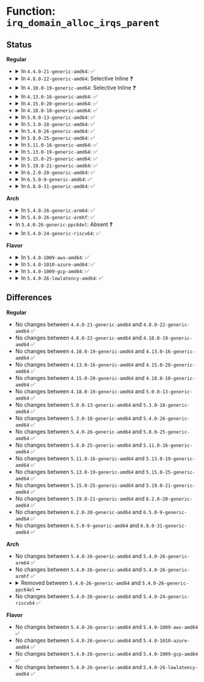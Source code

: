 # Function: <code>irq_domain_alloc_irqs_parent</code>

## Status
<b>Regular</b>
<ul>
<li>
<details>
<summary>In <code>4.4.0-21-generic-amd64</code>: ✅</summary>

```c
int irq_domain_alloc_irqs_parent(struct irq_domain * domain, unsigned int irq_base, unsigned int nr_irqs, void * arg)
```

```json
{
  "name": "irq_domain_alloc_irqs_parent",
  "collision_type": "Unique Global",
  "inline_type": "No",
  "funcs": [
    {
      "addr": 18446744071579768816,
      "name": "irq_domain_alloc_irqs_parent",
      "external": true,
      "loc": "kernel/irq/irqdomain.c:1258",
      "file": "kernel/irq/irqdomain.c",
      "inline": "seen, unknown",
      "caller_inline": [],
      "caller_func": [
        "arch/x86/kernel/apic/io_apic.c:mp_irqdomain_alloc",
        "arch/x86/kernel/apic/htirq.c:htirq_domain_alloc",
        "kernel/irq/msi.c:msi_domain_alloc",
        "drivers/iommu/amd_iommu.c:irq_remapping_alloc",
        "drivers/iommu/intel_irq_remapping.c:intel_irq_remapping_alloc"
      ]
    }
  ],
  "symbols": [
    {
      "addr": 18446744071579768816,
      "name": "irq_domain_alloc_irqs_parent",
      "section": ".text",
      "bind": "STB_GLOBAL",
      "size": 40
    }
  ]
}
```
</details>
</li>
<li>
<details>
<summary>In <code>4.8.0-22-generic-amd64</code>: Selective Inline ❓</summary>

```c
int irq_domain_alloc_irqs_parent(struct irq_domain * domain, unsigned int irq_base, unsigned int nr_irqs, void * arg)
```

```json
{
  "name": "irq_domain_alloc_irqs_parent",
  "collision_type": "Unique Global",
  "inline_type": "Selective",
  "funcs": [
    {
      "addr": 18446744071579790016,
      "name": "irq_domain_alloc_irqs_parent",
      "external": true,
      "loc": "kernel/irq/irqdomain.c:1314",
      "file": "kernel/irq/irqdomain.c",
      "inline": "not declared, inlined",
      "caller_inline": [],
      "caller_func": [
        "arch/x86/kernel/apic/io_apic.c:mp_irqdomain_alloc",
        "arch/x86/kernel/apic/htirq.c:htirq_domain_alloc",
        "kernel/irq/msi.c:msi_domain_alloc",
        "drivers/iommu/amd_iommu.c:irq_remapping_alloc",
        "drivers/iommu/intel_irq_remapping.c:intel_irq_remapping_alloc"
      ]
    }
  ],
  "symbols": [
    {
      "addr": 18446744071579790016,
      "name": "irq_domain_alloc_irqs_parent",
      "section": ".text",
      "bind": "STB_GLOBAL",
      "size": 40
    }
  ]
}
```
</details>
</li>
<li>
<details>
<summary>In <code>4.10.0-19-generic-amd64</code>: Selective Inline ❓</summary>

```c
int irq_domain_alloc_irqs_parent(struct irq_domain * domain, unsigned int irq_base, unsigned int nr_irqs, void * arg)
```

```json
{
  "name": "irq_domain_alloc_irqs_parent",
  "collision_type": "Unique Global",
  "inline_type": "Selective",
  "funcs": [
    {
      "addr": 18446744071579817136,
      "name": "irq_domain_alloc_irqs_parent",
      "external": true,
      "loc": "kernel/irq/irqdomain.c:1340",
      "file": "kernel/irq/irqdomain.c",
      "inline": "not declared, inlined",
      "caller_inline": [],
      "caller_func": [
        "arch/x86/kernel/apic/io_apic.c:mp_irqdomain_alloc",
        "arch/x86/kernel/apic/htirq.c:htirq_domain_alloc",
        "kernel/irq/msi.c:msi_domain_alloc",
        "drivers/iommu/amd_iommu.c:irq_remapping_alloc",
        "drivers/iommu/intel_irq_remapping.c:intel_irq_remapping_alloc"
      ]
    }
  ],
  "symbols": [
    {
      "addr": 18446744071579817136,
      "name": "irq_domain_alloc_irqs_parent",
      "section": ".text",
      "bind": "STB_GLOBAL",
      "size": 40
    }
  ]
}
```
</details>
</li>
<li>
<details>
<summary>In <code>4.13.0-16-generic-amd64</code>: ✅</summary>

```c
int irq_domain_alloc_irqs_parent(struct irq_domain * domain, unsigned int irq_base, unsigned int nr_irqs, void * arg)
```

```json
{
  "name": "irq_domain_alloc_irqs_parent",
  "collision_type": "Unique Global",
  "inline_type": "No",
  "funcs": [
    {
      "addr": 18446744071579810848,
      "name": "irq_domain_alloc_irqs_parent",
      "external": true,
      "loc": "kernel/irq/irqdomain.c:1484",
      "file": "kernel/irq/irqdomain.c",
      "inline": "seen, unknown",
      "caller_inline": [],
      "caller_func": [
        "arch/x86/kernel/apic/io_apic.c:mp_irqdomain_alloc",
        "arch/x86/kernel/apic/htirq.c:htirq_domain_alloc",
        "kernel/irq/msi.c:msi_domain_alloc",
        "drivers/iommu/amd_iommu.c:irq_remapping_alloc",
        "drivers/iommu/intel_irq_remapping.c:intel_irq_remapping_alloc"
      ]
    }
  ],
  "symbols": [
    {
      "addr": 18446744071579810848,
      "name": "irq_domain_alloc_irqs_parent",
      "section": ".text",
      "bind": "STB_GLOBAL",
      "size": 33
    }
  ]
}
```
</details>
</li>
<li>
<details>
<summary>In <code>4.15.0-20-generic-amd64</code>: ✅</summary>

```c
int irq_domain_alloc_irqs_parent(struct irq_domain * domain, unsigned int irq_base, unsigned int nr_irqs, void * arg)
```

```json
{
  "name": "irq_domain_alloc_irqs_parent",
  "collision_type": "Unique Global",
  "inline_type": "No",
  "funcs": [
    {
      "addr": 18446744071579845008,
      "name": "irq_domain_alloc_irqs_parent",
      "external": true,
      "loc": "kernel/irq/irqdomain.c:1654",
      "file": "kernel/irq/irqdomain.c",
      "inline": "seen, unknown",
      "caller_inline": [],
      "caller_func": [
        "arch/x86/kernel/apic/io_apic.c:mp_irqdomain_alloc",
        "kernel/irq/msi.c:msi_domain_alloc",
        "drivers/iommu/amd_iommu.c:irq_remapping_alloc",
        "drivers/iommu/intel_irq_remapping.c:intel_irq_remapping_alloc"
      ]
    }
  ],
  "symbols": [
    {
      "addr": 18446744071579845008,
      "name": "irq_domain_alloc_irqs_parent",
      "section": ".text",
      "bind": "STB_GLOBAL",
      "size": 39
    }
  ]
}
```
</details>
</li>
<li>
<details>
<summary>In <code>4.18.0-10-generic-amd64</code>: ✅</summary>

```c
int irq_domain_alloc_irqs_parent(struct irq_domain * domain, unsigned int irq_base, unsigned int nr_irqs, void * arg)
```

```json
{
  "name": "irq_domain_alloc_irqs_parent",
  "collision_type": "Unique Global",
  "inline_type": "No",
  "funcs": [
    {
      "addr": 18446744071579878928,
      "name": "irq_domain_alloc_irqs_parent",
      "external": true,
      "loc": "kernel/irq/irqdomain.c:1538",
      "file": "kernel/irq/irqdomain.c",
      "inline": "seen, unknown",
      "caller_inline": [],
      "caller_func": [
        "arch/x86/kernel/apic/io_apic.c:mp_irqdomain_alloc",
        "kernel/irq/msi.c:msi_domain_alloc",
        "drivers/iommu/amd_iommu.c:irq_remapping_alloc",
        "drivers/iommu/intel_irq_remapping.c:intel_irq_remapping_alloc"
      ]
    }
  ],
  "symbols": [
    {
      "addr": 18446744071579878928,
      "name": "irq_domain_alloc_irqs_parent",
      "section": ".text",
      "bind": "STB_GLOBAL",
      "size": 39
    }
  ]
}
```
</details>
</li>
<li>
<details>
<summary>In <code>5.0.0-13-generic-amd64</code>: ✅</summary>

```c
int irq_domain_alloc_irqs_parent(struct irq_domain * domain, unsigned int irq_base, unsigned int nr_irqs, void * arg)
```

```json
{
  "name": "irq_domain_alloc_irqs_parent",
  "collision_type": "Unique Global",
  "inline_type": "No",
  "funcs": [
    {
      "addr": 18446744071579925984,
      "name": "irq_domain_alloc_irqs_parent",
      "external": true,
      "loc": "kernel/irq/irqdomain.c:1538",
      "file": "kernel/irq/irqdomain.c",
      "inline": "seen, unknown",
      "caller_inline": [],
      "caller_func": [
        "arch/x86/kernel/apic/io_apic.c:mp_irqdomain_alloc",
        "kernel/irq/msi.c:msi_domain_alloc",
        "drivers/iommu/amd_iommu.c:irq_remapping_alloc",
        "drivers/iommu/intel_irq_remapping.c:intel_irq_remapping_alloc"
      ]
    }
  ],
  "symbols": [
    {
      "addr": 18446744071579925984,
      "name": "irq_domain_alloc_irqs_parent",
      "section": ".text",
      "bind": "STB_GLOBAL",
      "size": 39
    }
  ]
}
```
</details>
</li>
<li>
<details>
<summary>In <code>5.3.0-18-generic-amd64</code>: ✅</summary>

```c
int irq_domain_alloc_irqs_parent(struct irq_domain * domain, unsigned int irq_base, unsigned int nr_irqs, void * arg)
```

```json
{
  "name": "irq_domain_alloc_irqs_parent",
  "collision_type": "Unique Global",
  "inline_type": "No",
  "funcs": [
    {
      "addr": 18446744071579964176,
      "name": "irq_domain_alloc_irqs_parent",
      "external": true,
      "loc": "kernel/irq/irqdomain.c:1575",
      "file": "kernel/irq/irqdomain.c",
      "inline": "seen, unknown",
      "caller_inline": [],
      "caller_func": [
        "arch/x86/kernel/apic/io_apic.c:mp_irqdomain_alloc",
        "kernel/irq/msi.c:msi_domain_alloc",
        "drivers/iommu/amd_iommu.c:irq_remapping_alloc",
        "drivers/iommu/intel_irq_remapping.c:intel_irq_remapping_alloc"
      ]
    }
  ],
  "symbols": [
    {
      "addr": 18446744071579964176,
      "name": "irq_domain_alloc_irqs_parent",
      "section": ".text",
      "bind": "STB_GLOBAL",
      "size": 39
    }
  ]
}
```
</details>
</li>
<li>
<details>
<summary>In <code>5.4.0-26-generic-amd64</code>: ✅</summary>

```c
int irq_domain_alloc_irqs_parent(struct irq_domain * domain, unsigned int irq_base, unsigned int nr_irqs, void * arg)
```

```json
{
  "name": "irq_domain_alloc_irqs_parent",
  "collision_type": "Unique Global",
  "inline_type": "No",
  "funcs": [
    {
      "addr": 18446744071580013936,
      "name": "irq_domain_alloc_irqs_parent",
      "external": true,
      "loc": "kernel/irq/irqdomain.c:1578",
      "file": "kernel/irq/irqdomain.c",
      "inline": "seen, unknown",
      "caller_inline": [],
      "caller_func": [
        "arch/x86/kernel/apic/io_apic.c:mp_irqdomain_alloc",
        "arch/x86/platform/uv/uv_irq.c:uv_domain_alloc",
        "kernel/irq/msi.c:msi_domain_alloc",
        "drivers/gpio/gpiolib.c:gpiochip_hierarchy_irq_domain_alloc",
        "drivers/iommu/amd_iommu.c:irq_remapping_alloc",
        "drivers/iommu/intel_irq_remapping.c:intel_irq_remapping_alloc"
      ]
    }
  ],
  "symbols": [
    {
      "addr": 18446744071580013936,
      "name": "irq_domain_alloc_irqs_parent",
      "section": ".text",
      "bind": "STB_GLOBAL",
      "size": 39
    }
  ]
}
```
</details>
</li>
<li>
<details>
<summary>In <code>5.8.0-25-generic-amd64</code>: ✅</summary>

```c
int irq_domain_alloc_irqs_parent(struct irq_domain * domain, unsigned int irq_base, unsigned int nr_irqs, void * arg)
```

```json
{
  "name": "irq_domain_alloc_irqs_parent",
  "collision_type": "Unique Global",
  "inline_type": "No",
  "funcs": [
    {
      "addr": 18446744071580068992,
      "name": "irq_domain_alloc_irqs_parent",
      "external": true,
      "loc": "kernel/irq/irqdomain.c:1580",
      "file": "kernel/irq/irqdomain.c",
      "inline": "seen, unknown",
      "caller_inline": [],
      "caller_func": [
        "arch/x86/kernel/apic/io_apic.c:mp_irqdomain_alloc",
        "arch/x86/platform/uv/uv_irq.c:uv_domain_alloc",
        "kernel/irq/msi.c:msi_domain_alloc",
        "drivers/gpio/gpiolib.c:gpiochip_hierarchy_irq_domain_alloc",
        "drivers/iommu/amd/iommu.c:irq_remapping_alloc",
        "drivers/iommu/intel/irq_remapping.c:intel_irq_remapping_alloc"
      ]
    }
  ],
  "symbols": [
    {
      "addr": 18446744071580068992,
      "name": "irq_domain_alloc_irqs_parent",
      "section": ".text",
      "bind": "STB_GLOBAL",
      "size": 82
    }
  ]
}
```
</details>
</li>
<li>
<details>
<summary>In <code>5.11.0-16-generic-amd64</code>: ✅</summary>

```c
int irq_domain_alloc_irqs_parent(struct irq_domain * domain, unsigned int irq_base, unsigned int nr_irqs, void * arg)
```

```json
{
  "name": "irq_domain_alloc_irqs_parent",
  "collision_type": "Unique Global",
  "inline_type": "No",
  "funcs": [
    {
      "addr": 18446744071580050544,
      "name": "irq_domain_alloc_irqs_parent",
      "external": true,
      "loc": "kernel/irq/irqdomain.c:1702",
      "file": "kernel/irq/irqdomain.c",
      "inline": "seen, unknown",
      "caller_inline": [],
      "caller_func": [
        "arch/x86/kernel/apic/io_apic.c:mp_irqdomain_alloc",
        "arch/x86/platform/uv/uv_irq.c:uv_domain_alloc",
        "kernel/irq/msi.c:msi_domain_alloc",
        "drivers/gpio/gpiolib.c:gpiochip_hierarchy_irq_domain_alloc",
        "drivers/iommu/amd/iommu.c:irq_remapping_alloc",
        "drivers/iommu/amd/init.c:intcapxt_irqdomain_alloc",
        "drivers/iommu/intel/irq_remapping.c:intel_irq_remapping_alloc"
      ]
    }
  ],
  "symbols": [
    {
      "addr": 18446744071580050544,
      "name": "irq_domain_alloc_irqs_parent",
      "section": ".text",
      "bind": "STB_GLOBAL",
      "size": 82
    }
  ]
}
```
</details>
</li>
<li>
<details>
<summary>In <code>5.13.0-19-generic-amd64</code>: ✅</summary>

```c
int irq_domain_alloc_irqs_parent(struct irq_domain * domain, unsigned int irq_base, unsigned int nr_irqs, void * arg)
```

```json
{
  "name": "irq_domain_alloc_irqs_parent",
  "collision_type": "Unique Global",
  "inline_type": "No",
  "funcs": [
    {
      "addr": 18446744071580050576,
      "name": "irq_domain_alloc_irqs_parent",
      "external": true,
      "loc": "kernel/irq/irqdomain.c:1667",
      "file": "kernel/irq/irqdomain.c",
      "inline": "seen, unknown",
      "caller_inline": [],
      "caller_func": [
        "arch/x86/kernel/apic/io_apic.c:mp_irqdomain_alloc",
        "arch/x86/platform/uv/uv_irq.c:uv_domain_alloc",
        "kernel/irq/msi.c:msi_domain_alloc",
        "drivers/gpio/gpiolib.c:gpiochip_hierarchy_irq_domain_alloc",
        "drivers/iommu/amd/iommu.c:irq_remapping_alloc",
        "drivers/iommu/amd/init.c:intcapxt_irqdomain_alloc",
        "drivers/iommu/intel/irq_remapping.c:intel_irq_remapping_alloc"
      ]
    }
  ],
  "symbols": [
    {
      "addr": 18446744071580050576,
      "name": "irq_domain_alloc_irqs_parent",
      "section": ".text",
      "bind": "STB_GLOBAL",
      "size": 82
    }
  ]
}
```
</details>
</li>
<li>
<details>
<summary>In <code>5.15.0-25-generic-amd64</code>: ✅</summary>

```c
int irq_domain_alloc_irqs_parent(struct irq_domain * domain, unsigned int irq_base, unsigned int nr_irqs, void * arg)
```

```json
{
  "name": "irq_domain_alloc_irqs_parent",
  "collision_type": "Unique Global",
  "inline_type": "No",
  "funcs": [
    {
      "addr": 18446744071580184160,
      "name": "irq_domain_alloc_irqs_parent",
      "external": true,
      "loc": "kernel/irq/irqdomain.c:1712",
      "file": "kernel/irq/irqdomain.c",
      "inline": "seen, unknown",
      "caller_inline": [],
      "caller_func": [
        "arch/x86/kernel/apic/io_apic.c:mp_irqdomain_alloc",
        "arch/x86/platform/uv/uv_irq.c:uv_domain_alloc",
        "kernel/irq/msi.c:msi_domain_alloc",
        "drivers/gpio/gpiolib.c:gpiochip_hierarchy_irq_domain_alloc",
        "drivers/iommu/amd/iommu.c:irq_remapping_alloc",
        "drivers/iommu/amd/init.c:intcapxt_irqdomain_alloc",
        "drivers/iommu/intel/irq_remapping.c:intel_irq_remapping_alloc"
      ]
    }
  ],
  "symbols": [
    {
      "addr": 18446744071580184160,
      "name": "irq_domain_alloc_irqs_parent",
      "section": ".text",
      "bind": "STB_GLOBAL",
      "size": 79
    }
  ]
}
```
</details>
</li>
<li>
<details>
<summary>In <code>5.19.0-21-generic-amd64</code>: ✅</summary>

```c
int irq_domain_alloc_irqs_parent(struct irq_domain * domain, unsigned int irq_base, unsigned int nr_irqs, void * arg)
```

```json
{
  "name": "irq_domain_alloc_irqs_parent",
  "collision_type": "Unique Global",
  "inline_type": "No",
  "funcs": [
    {
      "addr": 18446744071580332592,
      "name": "irq_domain_alloc_irqs_parent",
      "external": true,
      "loc": "kernel/irq/irqdomain.c:1716",
      "file": "kernel/irq/irqdomain.c",
      "inline": "seen, unknown",
      "caller_inline": [],
      "caller_func": [
        "arch/x86/kernel/apic/io_apic.c:mp_irqdomain_alloc",
        "arch/x86/platform/uv/uv_irq.c:uv_domain_alloc",
        "kernel/irq/msi.c:msi_domain_alloc",
        "drivers/gpio/gpiolib.c:gpiochip_hierarchy_irq_domain_alloc",
        "drivers/iommu/amd/iommu.c:irq_remapping_alloc",
        "drivers/iommu/amd/init.c:intcapxt_irqdomain_alloc",
        "drivers/iommu/intel/irq_remapping.c:intel_irq_remapping_alloc",
        "drivers/iommu/hyperv-iommu.c:hyperv_root_irq_remapping_alloc",
        "drivers/iommu/hyperv-iommu.c:hyperv_irq_remapping_alloc"
      ]
    }
  ],
  "symbols": [
    {
      "addr": 18446744071580332592,
      "name": "irq_domain_alloc_irqs_parent",
      "section": ".text",
      "bind": "STB_GLOBAL",
      "size": 110
    }
  ]
}
```
</details>
</li>
<li>
<details>
<summary>In <code>6.2.0-20-generic-amd64</code>: ✅</summary>

```c
int irq_domain_alloc_irqs_parent(struct irq_domain * domain, unsigned int irq_base, unsigned int nr_irqs, void * arg)
```

```json
{
  "name": "irq_domain_alloc_irqs_parent",
  "collision_type": "Unique Global",
  "inline_type": "No",
  "funcs": [
    {
      "addr": 18446744071580548688,
      "name": "irq_domain_alloc_irqs_parent",
      "external": true,
      "loc": "kernel/irq/irqdomain.c:1784",
      "file": "kernel/irq/irqdomain.c",
      "inline": "seen, unknown",
      "caller_inline": [],
      "caller_func": [
        "arch/x86/kernel/apic/io_apic.c:mp_irqdomain_alloc",
        "arch/x86/platform/uv/uv_irq.c:uv_domain_alloc",
        "kernel/irq/msi.c:msi_domain_alloc",
        "drivers/gpio/gpiolib.c:gpiochip_hierarchy_irq_domain_alloc",
        "drivers/iommu/amd/iommu.c:irq_remapping_alloc",
        "drivers/iommu/amd/init.c:intcapxt_irqdomain_alloc",
        "drivers/iommu/intel/irq_remapping.c:intel_irq_remapping_alloc",
        "drivers/iommu/hyperv-iommu.c:hyperv_root_irq_remapping_alloc",
        "drivers/iommu/hyperv-iommu.c:hyperv_irq_remapping_alloc"
      ]
    }
  ],
  "symbols": [
    {
      "addr": 18446744071580548688,
      "name": "irq_domain_alloc_irqs_parent",
      "section": ".text",
      "bind": "STB_GLOBAL",
      "size": 110
    }
  ]
}
```
</details>
</li>
<li>
<details>
<summary>In <code>6.5.0-9-generic-amd64</code>: ✅</summary>

```c
int irq_domain_alloc_irqs_parent(struct irq_domain * domain, unsigned int irq_base, unsigned int nr_irqs, void * arg)
```

```json
{
  "name": "irq_domain_alloc_irqs_parent",
  "collision_type": "Unique Global",
  "inline_type": "No",
  "funcs": [
    {
      "addr": 18446744071580622112,
      "name": "irq_domain_alloc_irqs_parent",
      "external": true,
      "loc": "kernel/irq/irqdomain.c:1765",
      "file": "kernel/irq/irqdomain.c",
      "inline": "seen, unknown",
      "caller_inline": [],
      "caller_func": [
        "arch/x86/kernel/apic/io_apic.c:mp_irqdomain_alloc",
        "arch/x86/platform/uv/uv_irq.c:uv_domain_alloc",
        "kernel/irq/msi.c:msi_domain_alloc",
        "drivers/gpio/gpiolib.c:gpiochip_hierarchy_irq_domain_alloc",
        "drivers/iommu/amd/iommu.c:irq_remapping_alloc",
        "drivers/iommu/amd/init.c:intcapxt_irqdomain_alloc",
        "drivers/iommu/intel/irq_remapping.c:intel_irq_remapping_alloc",
        "drivers/iommu/hyperv-iommu.c:hyperv_root_irq_remapping_alloc",
        "drivers/iommu/hyperv-iommu.c:hyperv_irq_remapping_alloc"
      ]
    }
  ],
  "symbols": [
    {
      "addr": 18446744071580622112,
      "name": "irq_domain_alloc_irqs_parent",
      "section": ".text",
      "bind": "STB_GLOBAL",
      "size": 113
    }
  ]
}
```
</details>
</li>
<li>
<details>
<summary>In <code>6.8.0-31-generic-amd64</code>: ✅</summary>

```c
int irq_domain_alloc_irqs_parent(struct irq_domain * domain, unsigned int irq_base, unsigned int nr_irqs, void * arg)
```

```json
{
  "name": "irq_domain_alloc_irqs_parent",
  "collision_type": "Unique Global",
  "inline_type": "No",
  "funcs": [
    {
      "addr": 18446744071580687056,
      "name": "irq_domain_alloc_irqs_parent",
      "external": true,
      "loc": "kernel/irq/irqdomain.c:1765",
      "file": "kernel/irq/irqdomain.c",
      "inline": "seen, unknown",
      "caller_inline": [],
      "caller_func": [
        "arch/x86/kernel/apic/io_apic.c:mp_irqdomain_alloc",
        "arch/x86/platform/uv/uv_irq.c:uv_domain_alloc",
        "kernel/irq/msi.c:msi_domain_alloc",
        "drivers/gpio/gpiolib.c:gpiochip_hierarchy_irq_domain_alloc",
        "drivers/iommu/amd/iommu.c:irq_remapping_alloc",
        "drivers/iommu/amd/init.c:intcapxt_irqdomain_alloc",
        "drivers/iommu/intel/irq_remapping.c:intel_irq_remapping_alloc",
        "drivers/iommu/hyperv-iommu.c:hyperv_root_irq_remapping_alloc",
        "drivers/iommu/hyperv-iommu.c:hyperv_irq_remapping_alloc"
      ]
    }
  ],
  "symbols": [
    {
      "addr": 18446744071580687056,
      "name": "irq_domain_alloc_irqs_parent",
      "section": ".text",
      "bind": "STB_GLOBAL",
      "size": 113
    }
  ]
}
```
</details>
</li>
</ul>
<b>Arch</b>
<ul>
<li>
<details>
<summary>In <code>5.4.0-26-generic-arm64</code>: ✅</summary>

```c
int irq_domain_alloc_irqs_parent(struct irq_domain * domain, unsigned int irq_base, unsigned int nr_irqs, void * arg)
```

```json
{
  "name": "irq_domain_alloc_irqs_parent",
  "collision_type": "Unique Global",
  "inline_type": "No",
  "funcs": [
    {
      "addr": 18446603336491214912,
      "name": "irq_domain_alloc_irqs_parent",
      "external": true,
      "loc": "kernel/irq/irqdomain.c:1578",
      "file": "kernel/irq/irqdomain.c",
      "inline": "seen, unknown",
      "caller_inline": [],
      "caller_func": [
        "kernel/irq/msi.c:msi_domain_alloc",
        "drivers/irqchip/irq-gic-v2m.c:gicv2m_irq_domain_alloc",
        "drivers/irqchip/irq-gic-v3-mbi.c:mbi_irq_domain_alloc",
        "drivers/irqchip/irq-gic-v3-its.c:its_irq_gic_domain_alloc",
        "drivers/irqchip/irq-mtk-sysirq.c:mtk_sysirq_domain_alloc",
        "drivers/irqchip/irq-mtk-cirq.c:mtk_cirq_domain_alloc",
        "drivers/irqchip/irq-imx-gpcv2.c:imx_gpcv2_domain_alloc",
        "drivers/irqchip/irq-mvebu-gicp.c:gicp_irq_domain_alloc",
        "drivers/irqchip/irq-mvebu-odmi.c:odmi_irq_domain_alloc",
        "drivers/irqchip/irq-mvebu-sei.c:mvebu_sei_cp_domain_alloc",
        "drivers/irqchip/irq-mvebu-sei.c:mvebu_sei_ap_alloc",
        "drivers/irqchip/irq-sni-exiu.c:exiu_domain_alloc",
        "drivers/irqchip/irq-meson-gpio.c:meson_gpio_irq_domain_alloc",
        "drivers/irqchip/qcom-pdc.c:qcom_pdc_alloc",
        "drivers/irqchip/irq-ti-sci-intr.c:ti_sci_intr_irq_domain_alloc",
        "drivers/gpio/gpiolib.c:gpiochip_hierarchy_irq_domain_alloc"
      ]
    }
  ],
  "symbols": [
    {
      "addr": 18446603336491214912,
      "name": "irq_domain_alloc_irqs_parent",
      "section": ".text",
      "bind": "STB_GLOBAL",
      "size": 96
    }
  ]
}
```
</details>
</li>
<li>
<details>
<summary>In <code>5.4.0-26-generic-armhf</code>: ✅</summary>

```c
int irq_domain_alloc_irqs_parent(struct irq_domain * domain, unsigned int irq_base, unsigned int nr_irqs, void * arg)
```

```json
{
  "name": "irq_domain_alloc_irqs_parent",
  "collision_type": "Unique Global",
  "inline_type": "No",
  "funcs": [
    {
      "addr": 3225230428,
      "name": "irq_domain_alloc_irqs_parent",
      "external": true,
      "loc": "kernel/irq/irqdomain.c:1578",
      "file": "kernel/irq/irqdomain.c",
      "inline": "seen, unknown",
      "caller_inline": [],
      "caller_func": [
        "arch/arm/mach-exynos/suspend.c:exynos_pmu_domain_alloc",
        "arch/arm/mach-imx/gpc.c:imx_gpc_domain_alloc",
        "arch/arm/mach-omap2/omap-wakeupgen.c:wakeupgen_domain_alloc",
        "kernel/irq/msi.c:msi_domain_alloc",
        "drivers/irqchip/irq-alpine-msi.c:alpine_msix_middle_domain_alloc",
        "drivers/irqchip/irq-tegra.c:tegra_ictlr_domain_alloc",
        "drivers/irqchip/irq-gic-v2m.c:gicv2m_irq_domain_alloc",
        "drivers/irqchip/irq-gic-v3-mbi.c:mbi_irq_domain_alloc",
        "drivers/irqchip/irq-gic-v3-its.c:its_irq_gic_domain_alloc",
        "drivers/irqchip/irq-renesas-rza1.c:rza1_irqc_alloc",
        "drivers/irqchip/irq-crossbar.c:crossbar_domain_alloc",
        "drivers/irqchip/irq-mtk-sysirq.c:mtk_sysirq_domain_alloc",
        "drivers/irqchip/irq-mtk-cirq.c:mtk_cirq_domain_alloc",
        "drivers/irqchip/irq-imx-gpcv2.c:imx_gpcv2_domain_alloc",
        "drivers/irqchip/irq-uniphier-aidet.c:uniphier_aidet_domain_alloc",
        "drivers/irqchip/irq-meson-gpio.c:meson_gpio_irq_domain_alloc",
        "drivers/irqchip/qcom-pdc.c:qcom_pdc_alloc",
        "drivers/gpio/gpiolib.c:gpiochip_hierarchy_irq_domain_alloc",
        "drivers/soc/tegra/pmc.c:tegra_pmc_irq_alloc"
      ]
    }
  ],
  "symbols": [
    {
      "addr": 3225230428,
      "name": "irq_domain_alloc_irqs_parent",
      "section": ".text",
      "bind": "STB_GLOBAL",
      "size": 56
    }
  ]
}
```
</details>
</li>
<li>
In <code>5.4.0-26-generic-ppc64el</code>: Absent ❓
</li>
<li>
<details>
<summary>In <code>5.4.0-24-generic-riscv64</code>: ✅</summary>

```c
int irq_domain_alloc_irqs_parent(struct irq_domain * domain, unsigned int irq_base, unsigned int nr_irqs, void * arg)
```

```json
{
  "name": "irq_domain_alloc_irqs_parent",
  "collision_type": "Unique Global",
  "inline_type": "No",
  "funcs": [
    {
      "addr": 18446743936271752666,
      "name": "irq_domain_alloc_irqs_parent",
      "external": true,
      "loc": "kernel/irq/irqdomain.c:1578",
      "file": "kernel/irq/irqdomain.c",
      "inline": "seen, unknown",
      "caller_inline": [],
      "caller_func": [
        "kernel/irq/msi.c:msi_domain_alloc",
        "drivers/gpio/gpiolib.c:gpiochip_hierarchy_irq_domain_alloc"
      ]
    }
  ],
  "symbols": [
    {
      "addr": 18446743936271752666,
      "name": "irq_domain_alloc_irqs_parent",
      "section": ".text",
      "bind": "STB_GLOBAL",
      "size": 72
    }
  ]
}
```
</details>
</li>
</ul>
<b>Flavor</b>
<ul>
<li>
<details>
<summary>In <code>5.4.0-1009-aws-amd64</code>: ✅</summary>

```c
int irq_domain_alloc_irqs_parent(struct irq_domain * domain, unsigned int irq_base, unsigned int nr_irqs, void * arg)
```

```json
{
  "name": "irq_domain_alloc_irqs_parent",
  "collision_type": "Unique Global",
  "inline_type": "No",
  "funcs": [
    {
      "addr": 18446744071579982672,
      "name": "irq_domain_alloc_irqs_parent",
      "external": true,
      "loc": "kernel/irq/irqdomain.c:1578",
      "file": "kernel/irq/irqdomain.c",
      "inline": "seen, unknown",
      "caller_inline": [],
      "caller_func": [
        "arch/x86/kernel/apic/io_apic.c:mp_irqdomain_alloc",
        "kernel/irq/msi.c:msi_domain_alloc",
        "drivers/gpio/gpiolib.c:gpiochip_hierarchy_irq_domain_alloc",
        "drivers/iommu/amd_iommu.c:irq_remapping_alloc",
        "drivers/iommu/intel_irq_remapping.c:intel_irq_remapping_alloc"
      ]
    }
  ],
  "symbols": [
    {
      "addr": 18446744071579982672,
      "name": "irq_domain_alloc_irqs_parent",
      "section": ".text",
      "bind": "STB_GLOBAL",
      "size": 39
    }
  ]
}
```
</details>
</li>
<li>
<details>
<summary>In <code>5.4.0-1010-azure-amd64</code>: ✅</summary>

```c
int irq_domain_alloc_irqs_parent(struct irq_domain * domain, unsigned int irq_base, unsigned int nr_irqs, void * arg)
```

```json
{
  "name": "irq_domain_alloc_irqs_parent",
  "collision_type": "Unique Global",
  "inline_type": "No",
  "funcs": [
    {
      "addr": 18446744071579920448,
      "name": "irq_domain_alloc_irqs_parent",
      "external": true,
      "loc": "kernel/irq/irqdomain.c:1578",
      "file": "kernel/irq/irqdomain.c",
      "inline": "seen, unknown",
      "caller_inline": [],
      "caller_func": [
        "arch/x86/kernel/apic/io_apic.c:mp_irqdomain_alloc",
        "kernel/irq/msi.c:msi_domain_alloc",
        "drivers/gpio/gpiolib.c:gpiochip_hierarchy_irq_domain_alloc",
        "drivers/iommu/amd_iommu.c:irq_remapping_alloc",
        "drivers/iommu/intel_irq_remapping.c:intel_irq_remapping_alloc"
      ]
    }
  ],
  "symbols": [
    {
      "addr": 18446744071579920448,
      "name": "irq_domain_alloc_irqs_parent",
      "section": ".text",
      "bind": "STB_GLOBAL",
      "size": 39
    }
  ]
}
```
</details>
</li>
<li>
<details>
<summary>In <code>5.4.0-1009-gcp-amd64</code>: ✅</summary>

```c
int irq_domain_alloc_irqs_parent(struct irq_domain * domain, unsigned int irq_base, unsigned int nr_irqs, void * arg)
```

```json
{
  "name": "irq_domain_alloc_irqs_parent",
  "collision_type": "Unique Global",
  "inline_type": "No",
  "funcs": [
    {
      "addr": 18446744071579974208,
      "name": "irq_domain_alloc_irqs_parent",
      "external": true,
      "loc": "kernel/irq/irqdomain.c:1578",
      "file": "kernel/irq/irqdomain.c",
      "inline": "seen, unknown",
      "caller_inline": [],
      "caller_func": [
        "arch/x86/kernel/apic/io_apic.c:mp_irqdomain_alloc",
        "kernel/irq/msi.c:msi_domain_alloc",
        "drivers/gpio/gpiolib.c:gpiochip_hierarchy_irq_domain_alloc",
        "drivers/iommu/amd_iommu.c:irq_remapping_alloc",
        "drivers/iommu/intel_irq_remapping.c:intel_irq_remapping_alloc"
      ]
    }
  ],
  "symbols": [
    {
      "addr": 18446744071579974208,
      "name": "irq_domain_alloc_irqs_parent",
      "section": ".text",
      "bind": "STB_GLOBAL",
      "size": 39
    }
  ]
}
```
</details>
</li>
<li>
<details>
<summary>In <code>5.4.0-26-lowlatency-amd64</code>: ✅</summary>

```c
int irq_domain_alloc_irqs_parent(struct irq_domain * domain, unsigned int irq_base, unsigned int nr_irqs, void * arg)
```

```json
{
  "name": "irq_domain_alloc_irqs_parent",
  "collision_type": "Unique Global",
  "inline_type": "No",
  "funcs": [
    {
      "addr": 18446744071580020832,
      "name": "irq_domain_alloc_irqs_parent",
      "external": true,
      "loc": "kernel/irq/irqdomain.c:1578",
      "file": "kernel/irq/irqdomain.c",
      "inline": "seen, unknown",
      "caller_inline": [],
      "caller_func": [
        "arch/x86/kernel/apic/io_apic.c:mp_irqdomain_alloc",
        "arch/x86/platform/uv/uv_irq.c:uv_domain_alloc",
        "kernel/irq/msi.c:msi_domain_alloc",
        "drivers/gpio/gpiolib.c:gpiochip_hierarchy_irq_domain_alloc",
        "drivers/iommu/amd_iommu.c:irq_remapping_alloc",
        "drivers/iommu/intel_irq_remapping.c:intel_irq_remapping_alloc"
      ]
    }
  ],
  "symbols": [
    {
      "addr": 18446744071580020832,
      "name": "irq_domain_alloc_irqs_parent",
      "section": ".text",
      "bind": "STB_GLOBAL",
      "size": 39
    }
  ]
}
```
</details>
</li>
</ul>

## Differences
<b>Regular</b>
<ul>
<li>
No changes between <code>4.4.0-21-generic-amd64</code> and <code>4.8.0-22-generic-amd64</code> ✅
</li>
<li>
No changes between <code>4.8.0-22-generic-amd64</code> and <code>4.10.0-19-generic-amd64</code> ✅
</li>
<li>
No changes between <code>4.10.0-19-generic-amd64</code> and <code>4.13.0-16-generic-amd64</code> ✅
</li>
<li>
No changes between <code>4.13.0-16-generic-amd64</code> and <code>4.15.0-20-generic-amd64</code> ✅
</li>
<li>
No changes between <code>4.15.0-20-generic-amd64</code> and <code>4.18.0-10-generic-amd64</code> ✅
</li>
<li>
No changes between <code>4.18.0-10-generic-amd64</code> and <code>5.0.0-13-generic-amd64</code> ✅
</li>
<li>
No changes between <code>5.0.0-13-generic-amd64</code> and <code>5.3.0-18-generic-amd64</code> ✅
</li>
<li>
No changes between <code>5.3.0-18-generic-amd64</code> and <code>5.4.0-26-generic-amd64</code> ✅
</li>
<li>
No changes between <code>5.4.0-26-generic-amd64</code> and <code>5.8.0-25-generic-amd64</code> ✅
</li>
<li>
No changes between <code>5.8.0-25-generic-amd64</code> and <code>5.11.0-16-generic-amd64</code> ✅
</li>
<li>
No changes between <code>5.11.0-16-generic-amd64</code> and <code>5.13.0-19-generic-amd64</code> ✅
</li>
<li>
No changes between <code>5.13.0-19-generic-amd64</code> and <code>5.15.0-25-generic-amd64</code> ✅
</li>
<li>
No changes between <code>5.15.0-25-generic-amd64</code> and <code>5.19.0-21-generic-amd64</code> ✅
</li>
<li>
No changes between <code>5.19.0-21-generic-amd64</code> and <code>6.2.0-20-generic-amd64</code> ✅
</li>
<li>
No changes between <code>6.2.0-20-generic-amd64</code> and <code>6.5.0-9-generic-amd64</code> ✅
</li>
<li>
No changes between <code>6.5.0-9-generic-amd64</code> and <code>6.8.0-31-generic-amd64</code> ✅
</li>
</ul>
<b>Arch</b>
<ul>
<li>
No changes between <code>5.4.0-26-generic-amd64</code> and <code>5.4.0-26-generic-arm64</code> ✅
</li>
<li>
No changes between <code>5.4.0-26-generic-amd64</code> and <code>5.4.0-26-generic-armhf</code> ✅
</li>
<li>
<details>
<summary>Removed between <code>5.4.0-26-generic-amd64</code> and <code>5.4.0-26-generic-ppc64el</code> ➖</summary>

```c
int irq_domain_alloc_irqs_parent(struct irq_domain * domain, unsigned int irq_base, unsigned int nr_irqs, void * arg)
```
</details>
</li>
<li>
No changes between <code>5.4.0-26-generic-amd64</code> and <code>5.4.0-24-generic-riscv64</code> ✅
</li>
</ul>
<b>Flavor</b>
<ul>
<li>
No changes between <code>5.4.0-26-generic-amd64</code> and <code>5.4.0-1009-aws-amd64</code> ✅
</li>
<li>
No changes between <code>5.4.0-26-generic-amd64</code> and <code>5.4.0-1010-azure-amd64</code> ✅
</li>
<li>
No changes between <code>5.4.0-26-generic-amd64</code> and <code>5.4.0-1009-gcp-amd64</code> ✅
</li>
<li>
No changes between <code>5.4.0-26-generic-amd64</code> and <code>5.4.0-26-lowlatency-amd64</code> ✅
</li>
</ul>
